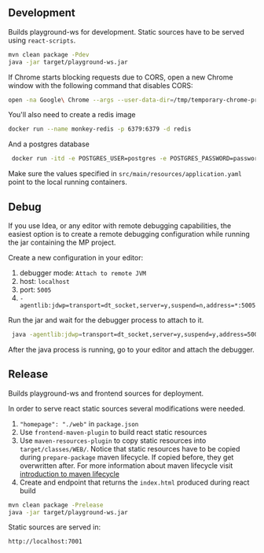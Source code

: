 ## Development
Builds playground-ws for development. Static sources have to be served using `react-scripts`. 

```bash
mvn clean package -Pdev
java -jar target/playground-ws.jar
```

If Chrome starts blocking requests due to CORS, open a new Chrome window with the following command that disables CORS:
```bash
open -na Google\ Chrome --args --user-data-dir=/tmp/temporary-chrome-profile-dir --disable-web-security
```

You'll also need to create a redis image

```bash
docker run --name monkey-redis -p 6379:6379 -d redis
```

And a postgres database
```bash
 docker run -itd -e POSTGRES_USER=postgres -e POSTGRES_PASSWORD=password -e POSTGRES_DB=playground -p 5432:5432 -v --name postgres
```

Make sure the values specified in `src/main/resources/application.yaml` point to the local running containers.

## Debug
If you use Idea, or any editor with remote debugging capabilities, the easiest option is to create a remote debugging configuration while running the jar containing the MP project.

Create a new configuration in your editor:
1. debugger mode: `Attach to remote JVM`
2. host: `localhost`
3. port: `5005`
4. `-agentlib:jdwp=transport=dt_socket,server=y,suspend=n,address=*:5005`

Run the jar and wait for the debugger process to attach to it.
```bash
 java -agentlib:jdwp=transport=dt_socket,server=y,suspend=y,address=5005 -jar target/playground-ws.jar
```

After the java process is running, go to your editor and attach the debugger.

## Release
Builds playground-ws and frontend sources for deployment.

In order to serve react static sources several modifications were needed.
1. `"homepage": "./web"` in `package.json`
2. Use `frontend-maven-plugin` to build react static resources
3. Use `maven-resources-plugin` to copy static resources into `target/classes/WEB/`. Notice that static resources have to be copied during `prepare-package` maven lifecycle. If copied before, they get overwritten after. For more information about maven lifecycle visit [introduction to maven lifecycle](https://maven.apache.org/guides/introduction/introduction-to-the-lifecycle.html#Plugins)
4. Create and endpoint that returns the `index.html` produced during react build

```bash
mvn clean package -Prelease
java -jar target/playground-ws.jar
```

Static sources are served in:
```
http://localhost:7001
```